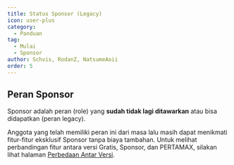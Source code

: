 ```yaml
---
title: Status Sponsor (Legacy)
icon: user-plus
category:
  - Panduan
tag:
  - Mulai
  - Sponsor
author: Schvis, RodanZ, NatsumeAoii
order: 5
---
```


## Peran Sponsor

Sponsor adalah peran (role) yang **sudah tidak lagi ditawarkan** atau bisa didapatkan (peran legacy).

Anggota yang telah memiliki peran ini dari masa lalu masih dapat menikmati fitur-fitur eksklusif Sponsor tanpa biaya tambahan. Untuk melihat perbandingan fitur antara versi Gratis, Sponsor, dan PERTAMAX, silakan lihat halaman [Perbedaan Antar Versi](differences.md).